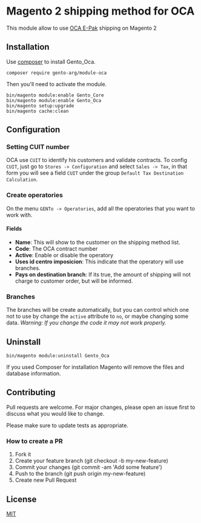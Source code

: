 # Magento 2 shipping method for OCA 

This module allow to use [OCA E-Pak](https://www.oca.com.ar/ecommerce_epak_epak/) shipping on Magento 2

## Installation

Use [composer](https://getcomposer.org/) to install Gento_Oca.

```
composer require gento-arg/module-oca
```

Then you'll need to activate the module.

```
bin/magento module:enable Gento_Core
bin/magento module:enable Gento_Oca
bin/magento setup:upgrade
bin/magento cache:clean
```

## Configuration

### Setting CUIT number

OCA use `CUIT` to identify his customers and validate contracts. To config `CUIT`, just go to `Stores -> Configuration` and select `Sales -> Tax`, in that form you will see a field `CUIT` under the group `Default Tax Destination Calculation`.


### Create operatories

On the menu `GENTo -> Operatories`, add all the operatories that you want to work with.

#### Fields

* **Name**: This will show to the customer on the shipping method list.
* **Code**: The OCA contract number
* **Active**: Enable or disable the operatory
* **Uses id centro imposicion**: This indicate that the operatory will use branches.
* **Pays on destination branch**: If its true, the amount of shipping will not charge to customer order, but will be informed.

### Branches

The branches will be create automatically, but you can control which one not to use by change the `active` attribute to `no`, or maybe changing some data. 
*Warning: If you change the code it may not work properly.* 

## Uninstall

```
bin/magento module:uninstall Gento_Oca
```

If you used Composer for installation Magento will remove the files and database information. 

## Contributing

Pull requests are welcome. For major changes, please open an issue first to discuss what you would like to change.

Please make sure to update tests as appropriate.

### How to create a PR

1. Fork it
2. Create your feature branch (git checkout -b my-new-feature)
3. Commit your changes (git commit -am 'Add some feature')
4. Push to the branch (git push origin my-new-feature)
5. Create new Pull Request

## License

[MIT](https://choosealicense.com/licenses/mit/)

